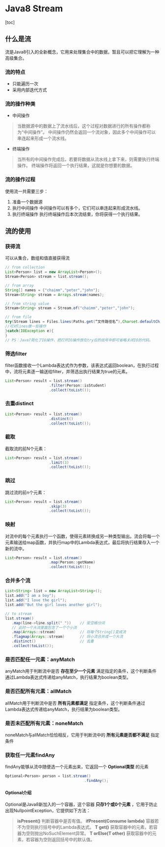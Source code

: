 # Java8 Stream
[toc]

## 什么是流
流是Java8引入的全新概念，它用来处理集合中的数据，暂且可以把它理解为一种高级集合。

### 流的特点
+ 只能遍历一次 
+ 采用内部迭代方式 

### 流的操作种类
+ 中间操作
> 当数据源中的数据上了流水线后，这个过程对数据进行的所有操作都称为“中间操作”。
> 中间操作仍然会返回一个流对象，因此多个中间操作可以串连起来形成一个流水线。
+ 终端操作
> 当所有的中间操作完成后，若要将数据从流水线上拿下来，则需要执行终端操作。
> 终端操作将返回一个执行结果，这就是你想要的数据。


### 流的操作过程
使用流一共需要三步：
1. 准备一个数据源
2. 执行中间操作
  中间操作可以有多个，它们可以串连起来形成流水线。
3. 执行终端操作
  执行终端操作后本次流结束，你将获得一个执行结果。
  
## 流的使用
### 获得流
可以从集合，数组和值直接获得流
```java
// from collection
List<Person> list = new ArrayList<Person>(); 
Stream<Person> stream = list.stream();

// from array
String[] names = {"chaimm","peter","john"};
Stream<String> stream = Arrays.stream(names);

// from string value
Stream<String> stream = Stream.of("chaimm","peter","john");

// from file
try(Stream lines = Files.lines(Paths.get(“文件路径名”),Charset.defaultCharset())){
//可对lines做一些操作
}catch(IOException e){
}
// PS：Java7简化了IO操作，把打开IO操作放在try后的括号中即可省略关闭IO的代码。
```

### 筛选filter
filter函数接收一个Lambda表达式作为参数，该表达式返回boolean，在执行过程中，流将元素逐一输送给filter，并筛选出执行结果为true的元素。 
```java
List<Person> result = list.stream()
                    .filter(Person::isStudent)
                    .collect(toList());
```

### 去重distinct
```java
List<Person> result = list.stream()
                    .distinct()
                    .collect(toList());
```

### 截取
截取流的前N个元素：
```java
List<Person> result = list.stream()
                    .limit(3)   
                    .collect(toList());
```

### 跳过
跳过流的前n个元素：
```java
List<Person> result = list.stream()
                    .skip(3)
                    .collect(toList());
```

### 映射
对流中的每个元素执行一个函数，使得元素转换成另一种类型输出。流会将每一个元素输送给map函数，并执行map中的Lambda表达式，最后将执行结果存入一个新的流中。 
```java
List<Person> result = list.stream()
                    .map(Person::getName)
                    .collect(toList());
```

### 合并多个流
```java
List<String> list = new ArrayList<String>();
list.add("I am a boy");
list.add("I love the girl");
list.add("But the girl loves another girl");

// to stream
list.stream()
   .map(line->line.split(" "))    // 安空格分词
   // 此时一个大流里面包含了一个个小流
   .map(Arrays::stream)           // 将每个String[]变成流
   .flagmap(Arrays::stream)       // 将小流合并成一个大流
   .distinct()                    // 去重
   .collect(toList());

```

### 是否匹配任一元素：anyMatch
anyMatch用于判断流中是否 __存在至少一个元素__ 满足指定的条件，这个判断条件通过Lambda表达式传递给anyMatch，执行结果为boolean类型。

### 是否匹配所有元素：allMatch
allMatch用于判断流中是否 __所有元素都满足__ 指定条件，这个判断条件通过Lambda表达式传递给anyMatch，执行结果为boolean类型。 

### 是否未匹配所有元素：noneMatch
noneMatch与allMatch恰恰相反，它用于判断流中的 __所有元素是否都不满足__ 指定条件

### 获取任一元素findAny
findAny能够从流中随便选一个元素出来，它返回一个 __Optional类型__ 的元素
```java
Optional<Person> person = list.stream()
                                    .findAny();
```

#### Optional介绍
Optional是Java8新加入的一个容器，这个容器 __只存1个或0个元素__ ，它用于防止出现NullpointException，它提供如下方法：
> __isPresent()__
> 判断容器中是否有值。
> __ifPresent(Consume lambda)__
> 容器若不为空则执行括号中的Lambda表达式。
> __T get()__
> 获取容器中的元素，若容器为空则抛出NoSuchElement异常。
> __T orElse(T other)__
> 获取容器中的元素，若容器为空则返回括号中的默认值。
















